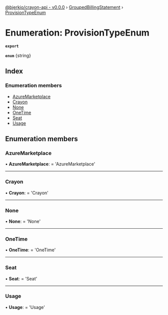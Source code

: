 [@bjerkio/crayon-api - v0.0.0](../README.md) › [GroupedBillingStatement](../modules/groupedbillingstatement.md) › [ProvisionTypeEnum](groupedbillingstatement.provisiontypeenum.md)

# Enumeration: ProvisionTypeEnum

**`export`** 

**`enum`** {string}

## Index

### Enumeration members

* [AzureMarketplace](groupedbillingstatement.provisiontypeenum.md#azuremarketplace)
* [Crayon](groupedbillingstatement.provisiontypeenum.md#crayon)
* [None](groupedbillingstatement.provisiontypeenum.md#none)
* [OneTime](groupedbillingstatement.provisiontypeenum.md#onetime)
* [Seat](groupedbillingstatement.provisiontypeenum.md#seat)
* [Usage](groupedbillingstatement.provisiontypeenum.md#usage)

## Enumeration members

###  AzureMarketplace

• **AzureMarketplace**: =  <any> 'AzureMarketplace'

___

###  Crayon

• **Crayon**: =  <any> 'Crayon'

___

###  None

• **None**: =  <any> 'None'

___

###  OneTime

• **OneTime**: =  <any> 'OneTime'

___

###  Seat

• **Seat**: =  <any> 'Seat'

___

###  Usage

• **Usage**: =  <any> 'Usage'
